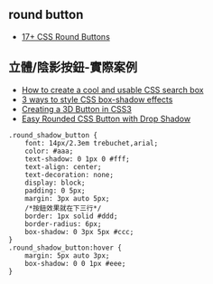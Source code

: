 ## round button
* [17+ CSS Round Buttons](https://alvarotrigo.com/blog/css-round-button/)


## 立體/陰影按鈕-實際案例
* [How to create a cool and usable CSS search box](https://catalin.red/how-to-create-a-cool-and-usable-css3-search-box/)
* [3 ways to style CSS box-shadow effects](https://blog.logrocket.com/three-ways-style-css-box-shadow-effects/)
* [Creating a 3D Button in CSS3](https://designmodo.com/3d-css3-button/#css3-gradients)
* [Easy Rounded CSS Button with Drop Shadow](https://www.deborah-bickel.de/easy-rounded-css-button-with-drop-shadow#)
```
.round_shadow_button {
    font: 14px/2.3em trebuchet,arial;
    color: #aaa;
    text-shadow: 0 1px 0 #fff;
    text-align: center;
    text-decoration: none;
    display: block;
    padding: 0 5px;
    margin: 3px auto 5px;
    /*按鈕效果就在下三行*/
    border: 1px solid #ddd;
    border-radius: 6px;
    box-shadow: 0 3px 5px #ccc;
}
.round_shadow_button:hover {
    margin: 5px auto 3px;
    box-shadow: 0 0 1px #eee;
}
```
